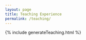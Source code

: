 ```yaml
---
layout: page
title: Teaching Experience
permalink: /teaching/
---
```


{% include generateTeaching.html %}
